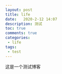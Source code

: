 ```yaml
---
layout: post
title: life
date:   2020-2-12 14:07
description: 测试
toc: true
comments: true
categories:
 - life
tags:
 - test
---
```

这是一个测试博客
